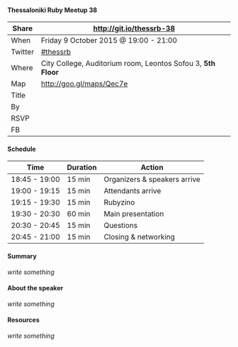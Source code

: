 #### Thessaloniki Ruby Meetup 38

Share   | http://git.io/thessrb-38
------- | ------------------------
When    | Friday 9 October 2015 @ 19:00 - 21:00
Twitter | [#thessrb](https://twitter.com/search?src=typd&q=%23thessrb)
Where   | City College, Auditorium room, Leontos Sofou 3, **5th Floor**
Map     | http://goo.gl/maps/Qec7e
Title   |
By      |
RSVP    |
FB      |

#### Schedule

Time          | Duration | Action
------------- | -------- | -----------------------------
18:45 - 19:00 | 15 min   | Organizers & speakers arrive
19:00 - 19:15 | 15 min   | Attendants arrive
19:15 - 19:30 | 15 min   | Rubyzino
19:30 - 20:30 | 60 min   | Main presentation
20:30 - 20:45 | 15 min   | Questions
20:45 - 21:00 | 15 min   | Closing & networking

#### Summary

*write something*

#### About the speaker

*write something*

#### Resources

*write something*
